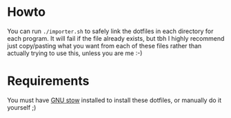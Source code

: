# Howto
You can run `./importer.sh` to safely link the dotfiles in each directory for each program. It will fail if the file already exists, but tbh I highly recommend just copy/pasting what you want from each of these files rather than actually trying to use this, unless you are me :-)

# Requirements

You must have [GNU stow](https://www.gnu.org/software/stow/) installed to install these dotfiles, or manually do it yourself ;)
